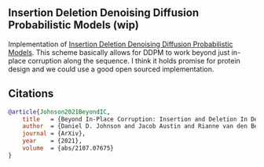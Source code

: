 ## Insertion Deletion Denoising Diffusion Probabilistic Models (wip)

Implementation of <a href="https://arxiv.org/abs/2107.07675">Insertion Deletion Denoising Diffusion Probabilistic Models</a>. This scheme basically allows for DDPM to work beyond just in-place corruption along the sequence. I think it holds promise for protein design and we could use a good open sourced implementation.

## Citations

```bibtex
@article{Johnson2021BeyondIC,
    title   = {Beyond In-Place Corruption: Insertion and Deletion In Denoising Probabilistic Models},
    author  = {Daniel D. Johnson and Jacob Austin and Rianne van den Berg and Daniel Tarlow},
    journal = {ArXiv},
    year    = {2021},
    volume  = {abs/2107.07675}
}
```
